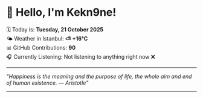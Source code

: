 # 👋 Hello, I'm Kekn9ne!

🗓️ Today is: **Tuesday, 21 October 2025**  
🌤️ Weather in Istanbul: **⛅️  +16°C**  
📊 GitHub Contributions: **90**  
🎧 Currently Listening: Not listening to anything right now ❌

---

_"Happiness is the meaning and the purpose of life, the whole aim and end of human existence. — *Aristotle*"_

---
